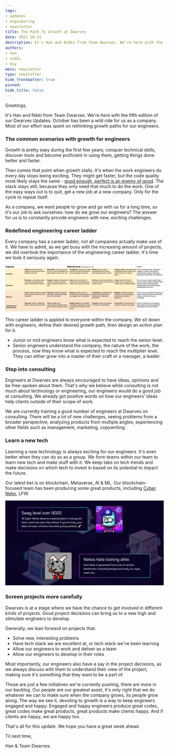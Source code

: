 ```yaml
---
tags: 
- updates
- engineering
- newsletter
title: The Path To Growth at Dwarves
date: 2021-10-31
description: It's Han and Nikki from Team Dwarves. We're here with the fifth edition of our Dwarves Updates. October has been a wild ride for us as a company. Most of our effort was spent on rethinking growth paths for our engineers.
authors: 
- han
- nikki
- duy
menu: newsletter
type: newsletter
hide_frontmatter: true
pinned: 
hide_title: false
---
```


Greetings,

It's Han and Nikki from Team Dwarves. We're here with the fifth edition of our Dwarves Updates. October has been a wild ride for us as a company. Most of our effort was spent on rethinking growth paths for our engineers.

### The common scenarios with growth for engineers
Growth is pretty easy during the first few years; conquer technical skills, discover tools and become proficient in using them, getting things done better and faster.

Then comes that point when growth stalls. It's when the work engineers do every day stops being exciting. They might get faster, but the code quality most likely stays the same - [good enough, perfect is an enemy of good](https://dwarves.foundation/manifesto). The stack stays still, because they only need that much to do the work. One of the easy ways out is to quit, get a new job at a new company. Only for the cycle to repeat itself.

As a company, we want people to grow and go with us for a long time, so it's our job to ask ourselves: how do we grow our engineers? The answer for us is to constantly provide engineers with new, exciting challenges.

### Redefined engineering career ladder
Every company has a career ladder, not all companies actually make use of it. We have to admit, as we get busy with the increasing amount of projects, we did overlook the importance of the engineering career ladder. It's time we took it seriously again.

![](assets/path-to-growth-20240312104656449.webp)

This career ladder is applied to everyone within the company. We sit down with engineers, define their desired growth path, then design an action plan for it.
- Junior or mid engineers know what is expected to reach the senior level.
- Senior engineers understand the company, the nature of the work, the process, now they know what is expected to reach the multiplier level. They can either grow into a master of their craft or a manager, a leader.

### Step into consulting
Engineers at Dwarves are always encouraged to have ideas, opinions and be free-spoken about them. That's why we believe while consulting is not much about technology or engineering, our engineers would do a good job at consulting. We already got positive words on how our engineers' ideas help clients outside of their scope of work.

We are currently training a good number of engineers at Dwarves on consulting. There will be a lot of new challenges, seeing problems from a broader perspective, analyzing products from multiple angles, experiencing other fields such as management, marketing, copywriting.

### Learn a new tech
Learning a new technology is always exciting for our engineers. It's even better when they can do so as a group. We form teams within our team to learn new tech and make stuff with it. We keep tabs on tech trends and make decisions on which tech to invest in based on its potential to impact the future.

Our latest bet is on blockchain, Metaverse, AI & ML. Our blockchain-focused team has been producing some great products, including [Cyber Neko](https://www.pod.town/), LFW.

![](assets/path-to-growth-20240312105235592.webp)

### Screen projects more carefully
Dwarves is at a stage where we have the chance to get involved in different kinds of projects. Good project decisions can bring us to a new high and stimulate engineers to develop.

Generally, we lean forward on projects that:
- Solve new, interesting problems
- Have tech stack we are excellent at, or tech stack we've been learning
- Allow our engineers to work and deliver as a team
- Allow our engineers to develop in their roles

Most importantly, our engineers also have a say in the project decisions, as we always discuss with them to understand their view of the project, making sure it's something that they want to be a part of.

Those are just a few initiatives we're currently pushing, there are more in our backlog. Our people are our greatest asset, it's only right that we do whatever we can to make sure when the company grows, its people grow along. The way we see it, devoting to growth is a way to keep engineers engaged and happy. Engaged and happy engineers produce great codes, great codes make great products, great products make clients happy. And if clients are happy, we are happy too.

That's all for this update. We hope you have a great week ahead.

Til next time,

Han & Team Dwarves.